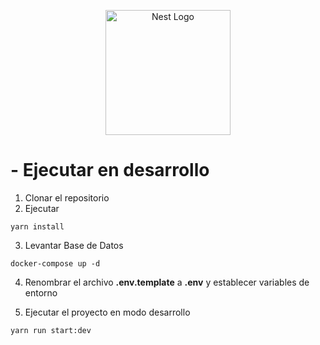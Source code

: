 <p align="center">
  <a href="http://nestjs.com/" target="blank"><img src="https://nestjs.com/img/logo-small.svg" width="200" alt="Nest Logo" /></a>
</p>

# - Ejecutar en desarrollo

1. Clonar el repositorio
2. Ejecutar

```
yarn install
```

3. Levantar Base de Datos

```
docker-compose up -d
```

4. Renombrar el archivo **.env.template** a **.env** y establecer variables de entorno

5. Ejecutar el proyecto en modo desarrollo

```
yarn run start:dev
```
